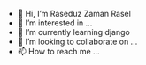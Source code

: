 - 👋 Hi, I’m Raseduz Zaman Rasel
- 👀 I’m interested in ...
- 🌱 I’m currently learning django
- 💞️ I’m looking to collaborate on ...
- 📫 How to reach me ...

<!---
rasel06/rasel06 is a ✨ special ✨ repository because its `README.md` (this file) appears on your GitHub profile.
You can click the Preview link to take a look at your changes.
--->

